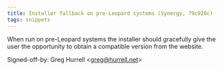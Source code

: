 ```yaml
---
title: Installer fallback on pre-Leopard systems (Synergy, 79c028c)
tags: snippets
---
```


When run on pre-Leopard systems the installer should gracefully give the user the opportunity to obtain a compatible version from the website.

Signed-off-by: Greg Hurrell &lt;greg@hurrell.net&gt;
